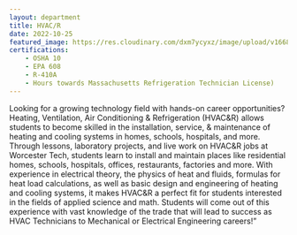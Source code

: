 ```yaml
---
layout: department
title: HVAC/R
date: 2022-10-25
featured_image: https://res.cloudinary.com/dxm7ycyxz/image/upload/v1668016873/2022/04/michal-matlon-aOG4tvogdC8-unsplash-1_krbmvr.jpg
certifications: 
    - OSHA 10
    - EPA 608
    - R-410A 
    - Hours towards Massachusetts Refrigeration Technician License)
---
```


Looking for a growing technology field with hands-on career opportunities? Heating, Ventilation, Air Conditioning & Refrigeration (HVAC&R) allows students to become skilled in the installation, service, & maintenance of heating and cooling systems in homes, schools, hospitals, and more.  Through lessons, laboratory projects, and live work on HVAC&R jobs at Worcester Tech, students learn to install and maintain places like residential homes, schools, hospitals, offices, restaurants, factories and more. With experience in electrical theory, the physics of heat and fluids, formulas for heat load calculations, as well as basic design and engineering of heating and cooling systems, it makes HVAC&R a perfect fit for students interested in the fields of applied science and math. Students will come out of this experience with vast knowledge of the trade that will lead to success as HVAC Technicians to Mechanical or Electrical Engineering careers!”  


